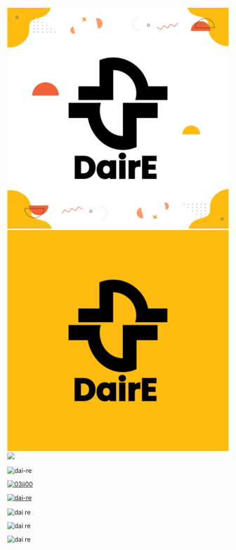![](20221204_204133.jpg)
![](20221204_204318.jpg)
<img width="150px" src="https://img.shields.io/static/v1?label=Front-end&message=Dev&color=crimson&style=flat-square">

<p align="left"> <img src="https://komarev.com/ghpvc/?username=dai-re&label=Profile%20views&color=0e75b6&style=flat" alt="dai-re" /> </p>

<p align="left"> <a href="https://twitter.com/03ii00" target="blank"><img src="https://img.shields.io/twitter/follow/03ii00?logo=twitter&style=for-the-badge" alt="03ii00" /></a> </p>

<p align="left"> <a href="https://github.com/ryo-ma/github-profile-trophy"><img src="https://github-profile-trophy.vercel.app/?username=dai-re" alt="dai-re" /></a> </p>


<img align="center" src="https://github-readme-streak-stats.herokuapp.com/?user=dai-re&" alt="dai re" />

![dai re](https://github-readme-stats.vercel.app/api?username=dai-re&theme=light&show_icons=true)

![dai re](https://github-readme-stats.vercel.app/api/top-langs/?username=dai-re&layout=compact)
